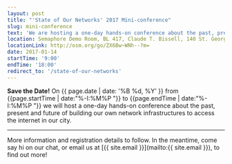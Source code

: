 ```yaml
---
layout: post
title: "'State of Our Networks' 2017 Mini-conference"
slug: mini-conference
text: 'We are hosting a one-day hands-on conference about the past, present, and future of building our own network infrastructures to access the internet in our city.'
location: Semaphore Demo Room, BL 417, Claude T. Bissell, 140 St. George St  
locationLink: http://osm.org/go/ZX6Bw~WNh--?m=
date: 2017-01-14
startTime: '9:00'
endTime: '18:00'
redirect_to: '/state-of-our-networks'
---
```


**Save the Date!** On {{ page.date | date: '%B %d, %Y' }} from {{page.startTime | date:"%-I:%M%P "}} to {{page.endTime | date:"%-I:%M%P "}} we will host a one-day hands-on conference about the past, present and future of building our own network infrastructures to access the internet in our city.

***

More information and registration details to follow. In the meantime, come say hi on our chat, or email us at [{{ site.email }}](mailto:{{ site.email }}), to find out more!
